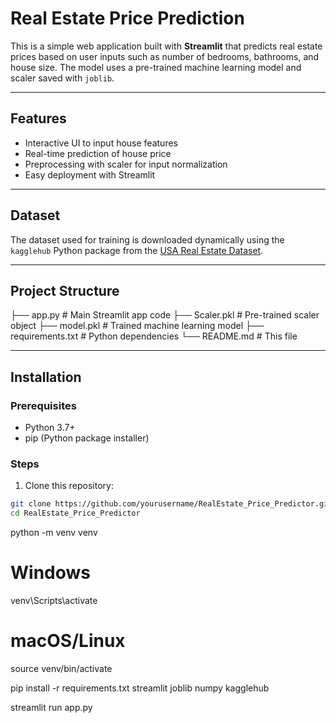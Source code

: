 # Real Estate Price Prediction

This is a simple web application built with **Streamlit** that predicts real estate prices based on user inputs such as number of bedrooms, bathrooms, and house size. The model uses a pre-trained machine learning model and scaler saved with `joblib`.

---

## Features

- Interactive UI to input house features
- Real-time prediction of house price
- Preprocessing with scaler for input normalization
- Easy deployment with Streamlit

---

## Dataset

The dataset used for training is downloaded dynamically using the `kagglehub` Python package from the [USA Real Estate Dataset](https://www.kaggle.com/datasets/ahmedshahriarsakib/usa-real-estate-dataset).

---

## Project Structure
├── app.py # Main Streamlit app code
├── Scaler.pkl # Pre-trained scaler object
├── model.pkl # Trained machine learning model
├── requirements.txt # Python dependencies
└── README.md # This file


---

## Installation

### Prerequisites

- Python 3.7+
- pip (Python package installer)

### Steps

1. Clone this repository:

```bash
git clone https://github.com/yourusername/RealEstate_Price_Predictor.git
cd RealEstate_Price_Predictor
```

python -m venv venv
# Windows
venv\Scripts\activate
# macOS/Linux
source venv/bin/activate


pip install -r requirements.txt
streamlit
joblib
numpy
kagglehub


streamlit run app.py

                              
